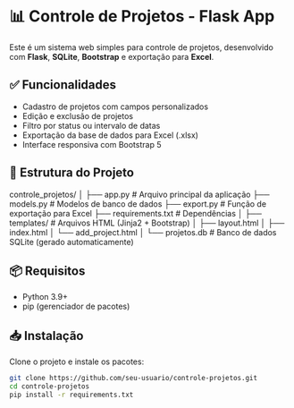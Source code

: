# 📊 Controle de Projetos - Flask App

Este é um sistema web simples para controle de projetos, desenvolvido com **Flask**, **SQLite**, **Bootstrap** e exportação para **Excel**.

## ✅ Funcionalidades

- Cadastro de projetos com campos personalizados
- Edição e exclusão de projetos
- Filtro por status ou intervalo de datas
- Exportação da base de dados para Excel (.xlsx)
- Interface responsiva com Bootstrap 5

## 🧱 Estrutura do Projeto

controle_projetos/
│
├── app.py # Arquivo principal da aplicação 
├── models.py # Modelos de banco de dados 
├── export.py # Função de exportação para Excel 
├── requirements.txt # Dependências 
│ 
├── templates/ # Arquivos HTML (Jinja2 + Bootstrap) 
│ ├── layout.html 
│ ├── index.html 
│ └── add_project.html 
│ └── projetos.db # Banco de dados SQLite (gerado automaticamente)

## 📦 Requisitos

- Python 3.9+
- pip (gerenciador de pacotes)

## 📥 Instalação

Clone o projeto e instale os pacotes:

```bash
git clone https://github.com/seu-usuario/controle-projetos.git
cd controle-projetos
pip install -r requirements.txt

